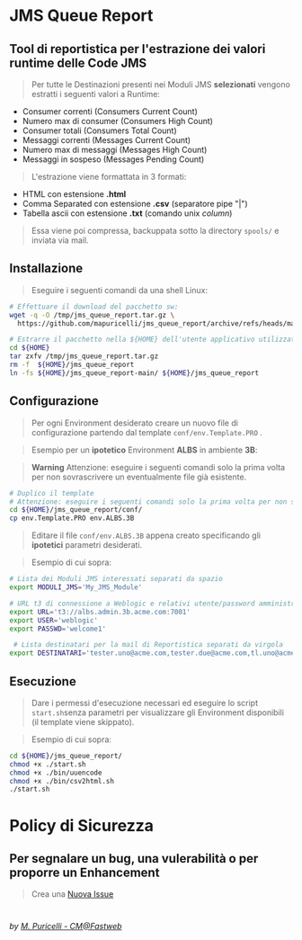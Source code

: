 # JMS Queue Report

## Tool di reportistica per l'estrazione dei valori runtime delle Code JMS

> Per tutte le Destinazioni presenti nei Moduli JMS **selezionati** vengono estratti i seguenti valori a Runtime:

  * Consumer correnti      (Consumers Current Count)
  * Numero max di consumer (Consumers High Count)
  * Consumer totali        (Consumers Total Count)
  * Messaggi correnti      (Messages Current Count)
  * Numero max di messaggi (Messages High Count)
  * Messaggi in sospeso    (Messages Pending Count)

> L'estrazione viene formattata in 3 formati:

  * HTML con estensione **.html**
  * Comma Separated con estensione **.csv** (separatore pipe "|")
  * Tabella ascii con estensione **.txt** (comando unix *column*) 

> Essa viene poi compressa, backuppata sotto la directory ``spools/`` e inviata via mail.
  
## Installazione

> Eseguire i seguenti comandi da una shell Linux:

```bash
# Effettuare il download del pacchetto sw:
wget -q -O /tmp/jms_queue_report.tar.gz \
  https://github.com/mapuricelli/jms_queue_report/archive/refs/heads/main.tar.gz

# Estrarre il pacchetto nella ${HOME} dell'utente applicativo utilizzato per la WLST CLI:
cd ${HOME}
tar zxfv /tmp/jms_queue_report.tar.gz
rm -f  ${HOME}/jms_queue_report
ln -fs ${HOME}/jms_queue_report-main/ ${HOME}/jms_queue_report

```

## Configurazione

> Per ogni Environment desiderato creare un nuovo file di configurazione partendo dal template ``conf/env.Template.PRO`` .

> Esempio per un **ipotetico** Environment **ALBS** in ambiente **3B**:

> __Warning__ Attenzione: eseguire i seguenti comandi solo la prima volta per non sovrascrivere un eventualmente file già esistente.

```bash
# Duplico il template
# Attenzione: eseguire i seguenti comandi solo la prima volta per non sovrascrivere un eventualmente file già esistente.
cd ${HOME}/jms_queue_report/conf/
cp env.Template.PRO env.ALBS.3B

```

> Editare il file ``conf/env.ALBS.3B`` appena creato specificando gli **ipotetici** parametri desiderati.

> Esempio di cui sopra:

```bash
# Lista dei Moduli JMS interessati separati da spazio
export MODULI_JMS='My_JMS_Module'

# URL t3 di connessione a Weblogic e relativi utente/password amministrative
export URL='t3://albs.admin.3b.acme.com:7001'
export USER='weblogic'
export PASSWD='welcome1'

 # Lista destinatari per la mail di Reportistica separati da virgola
export DESTINATARI='tester.uno@acme.com,tester.due@acme.com,tl.uno@acme.com'

```

## Esecuzione

> Dare i permessi d'esecuzione necessari ed eseguire lo script ``start.sh``senza parametri per visualizzare gli Environment disponibili (il template viene skippato).

> Esempio di cui sopra:

```bash
cd ${HOME}/jms_queue_report/
chmod +x ./start.sh
chmod +x ./bin/uuencode
chmod +x ./bin/csv2html.sh
./start.sh

```

# Policy di Sicurezza

## Per segnalare un bug, una vulerabilità o per proporre un Enhancement

> Crea una [Nuova Issue](https://github.com/mapuricelli/jms_queue_report/issues/new)

#

###### *by [M. Puricelli - CM@Fastweb](https://github.com/mapuricelli/)*
